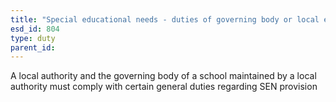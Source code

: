 ```yaml
---
title: "Special educational needs - duties of governing body or local education authority"
esd_id: 804
type: duty
parent_id:  
---
```


A local authority and the governing body of a school maintained by a local authority must comply with certain general duties regarding SEN provision

